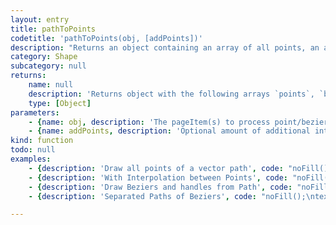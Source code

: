 ```yaml
---
layout: entry
title: pathToPoints
codetitle: 'pathToPoints(obj, [addPoints])'
description: "Returns an object containing an array of all points, an array of all beziers (points + their anchor points) and an array of all paths (containing its array of points + beziers) of a given pageItem in InDesign. Together with `createOutlines()` this can be used on text items. Accepts both single paths or a collection/group of paths.\nWhen using this on a multi path object (e.g. text with separate paths), the `paths` property can be used to loop over every path separately, whereas the properties `points` and `beziers` contain arrays for all paths combined.\nAn optional second parameter adds interpolated points between existing points, which is helpful for subdividing existing paths."
category: Shape
subcategory: null
returns:
    name: null
    description: 'Returns object with the following arrays `points`, `beziers`, `paths`'
    type: [Object]
parameters:
    - {name: obj, description: 'The pageItem(s) to process point/bezier coordinates of.', optional: false, type: [Object]}
    - {name: addPoints, description: 'Optional amount of additional interpolated points.', optional: true, type: [Number]}
kind: function
todo: null
examples:
    - {description: 'Draw all points of a vector path', code: "noFill();\nvar myCircle = ellipse(width / 2, height / 2, width / 2, width / 2);\nvar pts = pathToPoints(myCircle);\n\nfor (var i = 0; i < pts.points.length; i++) {\n  var pt = pts.points[i];\n  ellipse(pt.x, pt.y, 3, 3);\n}"}
    - {description: 'With Interpolation between Points', code: "noFill();\nvar myCircle = ellipse(width / 2, height / 2, width / 2, width / 2);\nvar pts = pathToPoints(myCircle, 5); // add 5 points between each point\n\nfor (var i = 0; i < pts.points.length; i++) {\n  var pt = pts.points[i];\n  ellipse(pt.x, pt.y, 3, 3);\n}"}
    - {description: 'Draw Beziers and handles from Path', code: "noFill();\ntextSize(400);\nvar myText = text('S', 0, 0, width, height);\nvar myOutlines = createOutlines(myText);\nvar pts = pathToPoints(myOutlines);\n\nbeginShape();\nfor (var i = 0; i < pts.beziers.length; i++) {\n  var bz = pts.beziers[i];\n  vertex(bz.anchor.x, bz.anchor.y, bz.left.x, bz.left.y, bz.right.x, bz.right.y);\n  line(bz.anchor.x, bz.anchor.y, bz.left.x, bz.left.y); // left handle\n  line(bz.anchor.x, bz.anchor.y, bz.right.x, bz.right.y); // right handle\n}\nendShape(CLOSE);"}
    - {description: 'Separated Paths of Beziers', code: "noFill();\ntextSize(400);\nvar myText = text('B', 0, 0, width, height);\nvar myOutlines = createOutlines(myText);\nvar pts = pathToPoints(myOutlines); // add 3 for more detail\n\nfor (var j = 0; j < pts.paths.length; j++) {\n  var path = pts.paths[j];\n\n  beginShape();\n    for (var i = 0; i < path.beziers.length; i++) {\n      var bz = path.beziers[i];\n      vertex(bz.anchor.x, bz.anchor.y, bz.left.x, bz.left.y, bz.right.x, bz.right.y);\n      line(bz.anchor.x, bz.anchor.y, bz.left.x, bz.left.y); // left handle\n      line(bz.anchor.x, bz.anchor.y, bz.right.x, bz.right.y); // right handle\n    }\n  endShape(CLOSE);\n}"}

---
```

